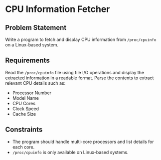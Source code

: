 # CPU Information Fetcher

## Problem Statement

Write a program to fetch and display CPU information from `/proc/cpuinfo` on a Linux-based system.

## Requirements

Read the `/proc/cpuinfo` file using file I/O operations and display the extracted information in a readable format.
Parse the contents to extract relevant CPU details such as:

- Processor Number
- Model Name
- CPU Cores
- Clock Speed
- Cache Size

## Constraints

- The program should handle multi-core processors and list details for each core.
- `/proc/cpuinfo` is only available on Linux-based systems.
